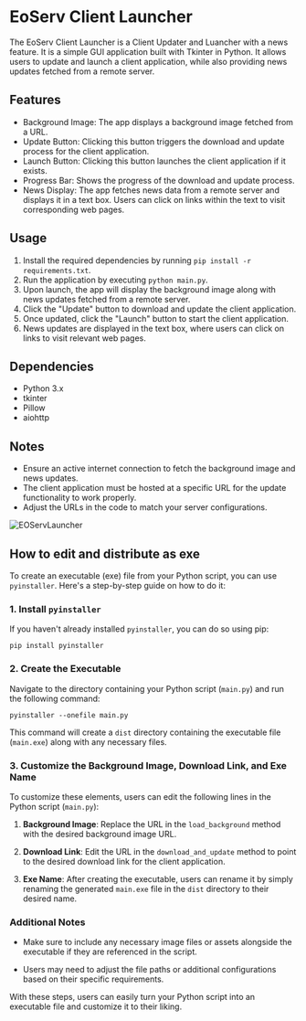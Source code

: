 # EoServ Client Launcher

The EoServ Client Launcher is a Client Updater and Luancher with a news feature. It is a simple GUI application built with Tkinter in Python. It allows users to update and launch a client application, while also providing news updates fetched from a remote server.

## Features

- Background Image: The app displays a background image fetched from a URL.
- Update Button: Clicking this button triggers the download and update process for the client application.
- Launch Button: Clicking this button launches the client application if it exists.
- Progress Bar: Shows the progress of the download and update process.
- News Display: The app fetches news data from a remote server and displays it in a text box. Users can click on links within the text to visit corresponding web pages.

## Usage

1. Install the required dependencies by running `pip install -r requirements.txt`.
2. Run the application by executing `python main.py`.
3. Upon launch, the app will display the background image along with news updates fetched from a remote server.
4. Click the "Update" button to download and update the client application.
5. Once updated, click the "Launch" button to start the client application.
6. News updates are displayed in the text box, where users can click on links to visit relevant web pages.

## Dependencies

- Python 3.x
- tkinter
- Pillow
- aiohttp

## Notes

- Ensure an active internet connection to fetch the background image and news updates.
- The client application must be hosted at a specific URL for the update functionality to work properly.
- Adjust the URLs in the code to match your server configurations.




![EOServLauncher](https://github.com/HelloByeLetsNot/EOServLauncher/blob/main/Updatedbyttons.png)



## How to edit and distribute as exe
To create an executable (exe) file from your Python script, you can use `pyinstaller`. Here's a step-by-step guide on how to do it:




### 1. Install `pyinstaller`

If you haven't already installed `pyinstaller`, you can do so using pip:

```
pip install pyinstaller
```

### 2. Create the Executable

Navigate to the directory containing your Python script (`main.py`) and run the following command:

```
pyinstaller --onefile main.py
```

This command will create a `dist` directory containing the executable file (`main.exe`) along with any necessary files.

### 3. Customize the Background Image, Download Link, and Exe Name

To customize these elements, users can edit the following lines in the Python script (`main.py`):

1. **Background Image**: Replace the URL in the `load_background` method with the desired background image URL.

2. **Download Link**: Edit the URL in the `download_and_update` method to point to the desired download link for the client application.

3. **Exe Name**: After creating the executable, users can rename it by simply renaming the generated `main.exe` file in the `dist` directory to their desired name.

### Additional Notes

- Make sure to include any necessary image files or assets alongside the executable if they are referenced in the script.

- Users may need to adjust the file paths or additional configurations based on their specific requirements.

With these steps, users can easily turn your Python script into an executable file and customize it to their liking.